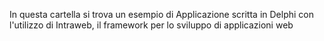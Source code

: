 In questa cartella si trova un esempio di Applicazione scritta in Delphi con l'utilizzo di Intraweb, il framework per lo sviluppo di applicazioni web
